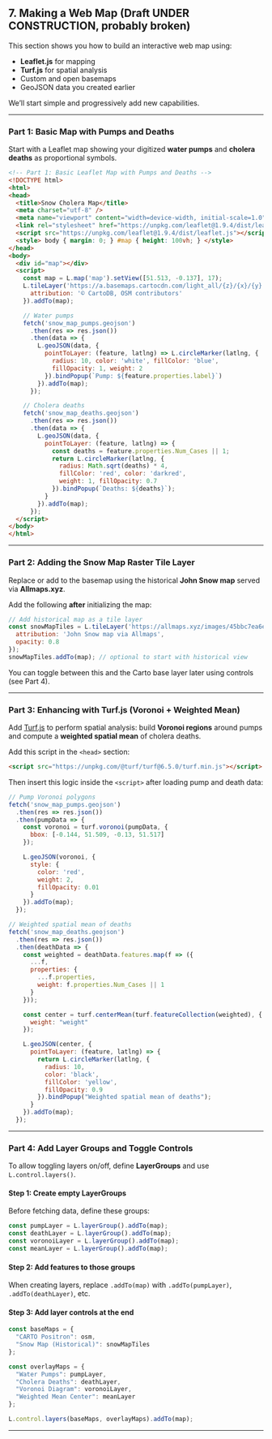 ## 7. Making a Web Map (Draft UNDER CONSTRUCTION, probably broken)

This section shows you how to build an interactive web map using:

* **Leaflet.js** for mapping
* **Turf.js** for spatial analysis
* Custom and open basemaps
* GeoJSON data you created earlier

We’ll start simple and progressively add new capabilities.

---

### Part 1: Basic Map with Pumps and Deaths

Start with a Leaflet map showing your digitized **water pumps** and **cholera deaths** as proportional symbols.

```html
<!-- Part 1: Basic Leaflet Map with Pumps and Deaths -->
<!DOCTYPE html>
<html>
<head>
  <title>Snow Cholera Map</title>
  <meta charset="utf-8" />
  <meta name="viewport" content="width=device-width, initial-scale=1.0">
  <link rel="stylesheet" href="https://unpkg.com/leaflet@1.9.4/dist/leaflet.css" />
  <script src="https://unpkg.com/leaflet@1.9.4/dist/leaflet.js"></script>
  <style> body { margin: 0; } #map { height: 100vh; } </style>
</head>
<body>
  <div id="map"></div>
  <script>
    const map = L.map('map').setView([51.513, -0.137], 17);
    L.tileLayer('https://a.basemaps.cartocdn.com/light_all/{z}/{x}/{y}.png', {
      attribution: '© CartoDB, OSM contributors'
    }).addTo(map);

    // Water pumps
    fetch('snow_map_pumps.geojson')
      .then(res => res.json())
      .then(data => {
        L.geoJSON(data, {
          pointToLayer: (feature, latlng) => L.circleMarker(latlng, {
            radius: 10, color: 'white', fillColor: 'blue',
            fillOpacity: 1, weight: 2
          }).bindPopup(`Pump: ${feature.properties.label}`)
        }).addTo(map);
      });

    // Cholera deaths
    fetch('snow_map_deaths.geojson')
      .then(res => res.json())
      .then(data => {
        L.geoJSON(data, {
          pointToLayer: (feature, latlng) => {
            const deaths = feature.properties.Num_Cases || 1;
            return L.circleMarker(latlng, {
              radius: Math.sqrt(deaths) * 4,
              fillColor: 'red', color: 'darkred',
              weight: 1, fillOpacity: 0.7
            }).bindPopup(`Deaths: ${deaths}`);
          }
        }).addTo(map);
      });
  </script>
</body>
</html>
```

---

### Part 2: Adding the Snow Map Raster Tile Layer

Replace or add to the basemap using the historical **John Snow map** served via **Allmaps.xyz**.

Add the following **after** initializing the map:

```javascript
// Add historical map as a tile layer
const snowMapTiles = L.tileLayer('https://allmaps.xyz/images/45bbc7ea6e45e5c9/{z}/{x}/{y}.png', {
  attribution: 'John Snow map via Allmaps',
  opacity: 0.8
});
snowMapTiles.addTo(map); // optional to start with historical view
```

You can toggle between this and the Carto base layer later using controls (see Part 4).

---

### Part 3: Enhancing with Turf.js (Voronoi + Weighted Mean)

Add [Turf.js](https://turfjs.org) to perform spatial analysis: build **Voronoi regions** around pumps and compute a **weighted spatial mean** of cholera deaths.

Add this script in the `<head>` section:

```html
<script src="https://unpkg.com/@turf/turf@6.5.0/turf.min.js"></script>
```

Then insert this logic inside the `<script>` after loading pump and death data:

```javascript
// Pump Voronoi polygons
fetch('snow_map_pumps.geojson')
  .then(res => res.json())
  .then(pumpData => {
    const voronoi = turf.voronoi(pumpData, {
      bbox: [-0.144, 51.509, -0.13, 51.517]
    });

    L.geoJSON(voronoi, {
      style: {
        color: 'red',
        weight: 2,
        fillOpacity: 0.01
      }
    }).addTo(map);
  });

// Weighted spatial mean of deaths
fetch('snow_map_deaths.geojson')
  .then(res => res.json())
  .then(deathData => {
    const weighted = deathData.features.map(f => ({
      ...f,
      properties: {
        ...f.properties,
        weight: f.properties.Num_Cases || 1
      }
    }));

    const center = turf.centerMean(turf.featureCollection(weighted), {
      weight: "weight"
    });

    L.geoJSON(center, {
      pointToLayer: (feature, latlng) => {
        return L.circleMarker(latlng, {
          radius: 10,
          color: 'black',
          fillColor: 'yellow',
          fillOpacity: 0.9
        }).bindPopup("Weighted spatial mean of deaths");
      }
    }).addTo(map);
  });
```

---

### Part 4: Add Layer Groups and Toggle Controls

To allow toggling layers on/off, define **LayerGroups** and use `L.control.layers()`.

#### Step 1: Create empty LayerGroups

Before fetching data, define these groups:

```javascript
const pumpLayer = L.layerGroup().addTo(map);
const deathLayer = L.layerGroup().addTo(map);
const voronoiLayer = L.layerGroup().addTo(map);
const meanLayer = L.layerGroup().addTo(map);
```

#### Step 2: Add features to those groups

When creating layers, replace `.addTo(map)` with `.addTo(pumpLayer)`, `.addTo(deathLayer)`, etc.

#### Step 3: Add layer controls at the end

```javascript
const baseMaps = {
  "CARTO Positron": osm,
  "Snow Map (Historical)": snowMapTiles
};

const overlayMaps = {
  "Water Pumps": pumpLayer,
  "Cholera Deaths": deathLayer,
  "Voronoi Diagram": voronoiLayer,
  "Weighted Mean Center": meanLayer
};

L.control.layers(baseMaps, overlayMaps).addTo(map);
```

---
